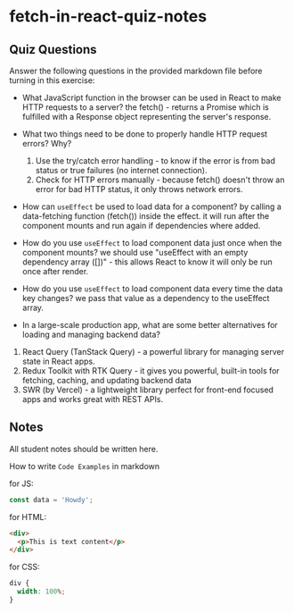# fetch-in-react-quiz-notes

## Quiz Questions

Answer the following questions in the provided markdown file before turning in this exercise:

- What JavaScript function in the browser can be used in React to make HTTP requests to a server?
  the fetch() - returns a Promise which is fulfilled with a Response object representing the server's response.

- What two things need to be done to properly handle HTTP request errors? Why?

  1. Use the try/catch error handling - to know if the error is from bad status or true failures (no internet connection).
  2. Check for HTTP errors manually - because fetch() doesn't throw an error for bad HTTP status, it only throws network errors.

- How can `useEffect` be used to load data for a component?
  by calling a data-fetching function (fetch()) inside the effect. it will run after the component mounts and run again if dependencies where added.

- How do you use `useEffect` to load component data just once when the component mounts?
  we should use "useEffect with an empty dependency array ([])" - this allows React to know it will only be run once after render.

- How do you use `useEffect` to load component data every time the data key changes?
  we pass that value as a dependency to the useEffect array.

- In a large-scale production app, what are some better alternatives for loading and managing backend data?

1. React Query (TanStack Query) - a powerful library for managing server state in React apps.
2. Redux Toolkit with RTK Query - it gives you powerful, built-in tools for fetching, caching, and updating backend data
3. SWR (by Vercel) - a lightweight library perfect for front-end focused apps and works great with REST APIs.

## Notes

All student notes should be written here.

How to write `Code Examples` in markdown

for JS:

```javascript
const data = 'Howdy';
```

for HTML:

```html
<div>
  <p>This is text content</p>
</div>
```

for CSS:

```css
div {
  width: 100%;
}
```
